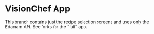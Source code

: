 # VisionChef App

This branch contains just the recipe selection screens and uses only the Edamam API. See forks for the "full" app.

